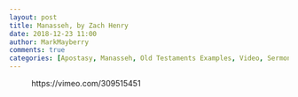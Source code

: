 ```yaml
---
layout: post
title: Manasseh, by Zach Henry
date: 2018-12-23 11:00
author: MarkMayberry
comments: true
categories: [Apostasy, Manasseh, Old Testaments Examples, Video, Sermon]
---
```

<!-- wp:core-embed/vimeo {"url":"https://vimeo.com/309515451","type":"video","providerNameSlug":"vimeo","className":"wp-embed-aspect-4-3 wp-has-aspect-ratio"} -->
<figure class="wp-block-embed-vimeo wp-block-embed is-type-video is-provider-vimeo wp-embed-aspect-4-3 wp-has-aspect-ratio"><div class="wp-block-embed__wrapper">
https://vimeo.com/309515451
</div></figure>
<!-- /wp:core-embed/vimeo -->
